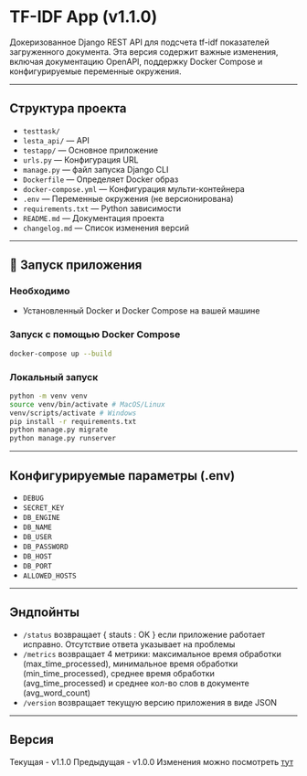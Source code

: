 # TF-IDF App (v1.1.0)
Докеризованное Django REST API для подсчета tf-idf показателей загруженного документа. Эта версия содержит важные изменения, включая документацию OpenAPI, поддержку Docker Compose и конфигурируемые переменные окружения.

---

## Структура проекта
- `testtask/` 
- `lesta_api/` — API
- `testapp/` — Основное приложение
- `urls.py` — Конфигурация URL
- `manage.py` — файл запуска Django CLI 
- `Dockerfile` — Определяет Docker образ
- `docker-compose.yml` — Конфигурация мульти-контейнера
- `.env` — Переменные окружения (не версионирована)
- `requirements.txt` — Python зависимости
- `README.md` — Документация проекта
- `changelog.md` — Список изменения версий 

---

## 🚀 Запуск приложения

### Необходимо

- Установленный Docker и Docker Compose на вашей машине

### Запуск с помощью Docker Compose

```bash
docker-compose up --build
 ```

### Локальный запуск
```bash
python -m venv venv
source venv/bin/activate # MacOS/Linux
venv/scripts/activate # Windows
pip install -r requirements.txt
python manage.py migrate
python manage.py runserver
```

---
## Конфигурируемые параметры (.env)
 - `DEBUG`
 - `SECRET_KEY`
 - `DB_ENGINE`
 - `DB_NAME`
 - `DB_USER`
 - `DB_PASSWORD`
 - `DB_HOST`
 - `DB_PORT`
 - `ALLOWED_HOSTS`
---
## Эндпойнты
- `/status` возвращает { stauts : OK } если приложение работает исправно. Отсутствие ответа указывает на проблемы
- `/metrics` возвращает 4 метрики: максимальное время обработки (max_time_processed), минимальное время обработки (min_time_processed), среднее время обработки (avg_time_processed) и среднее кол-во слов в документе (avg_word_count)
-  `/version` возвращает текущую версию приложения в виде JSON
---
## Версия
Текущая - v1.1.0 
Предыдущая - v1.0.0
Изменения можно посмотреть [тут](./changelog.md)
       




    

